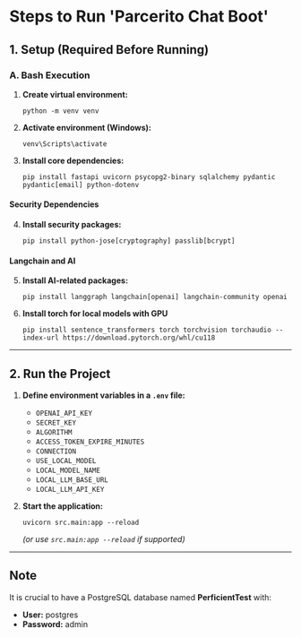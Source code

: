 # Steps to Run 'Parcerito Chat Boot'

## 1. Setup (Required Before Running)

### A. Bash Execution

1. **Create virtual environment:**
   ```
   python -m venv venv
   ```
2. **Activate environment (Windows):**
   ```
   venv\Scripts\activate
   ```
3. **Install core dependencies:**
   ```
   pip install fastapi uvicorn psycopg2-binary sqlalchemy pydantic pydantic[email] python-dotenv
   ```

#### Security Dependencies

4. **Install security packages:**
   ```
   pip install python-jose[cryptography] passlib[bcrypt]
   ```

#### Langchain and AI

5. **Install AI-related packages:**
   ```
   pip install langgraph langchain[openai] langchain-community openai
   ```

6. **Install torch for local models with GPU**
   ```
   pip install sentence_transformers torch torchvision torchaudio --index-url https://download.pytorch.org/whl/cu118
   ```

---

## 2. Run the Project

1. **Define environment variables in a `.env` file:**

   - `OPENAI_API_KEY`
   - `SECRET_KEY`
   - `ALGORITHM`
   - `ACCESS_TOKEN_EXPIRE_MINUTES`
   - `CONNECTION`
   - `USE_LOCAL_MODEL`
   - `LOCAL_MODEL_NAME`
   - `LOCAL_LLM_BASE_URL`
   - `LOCAL_LLM_API_KEY`

2. **Start the application:**
   ```
   uvicorn src.main:app --reload
   ```
   _(or use `src.main:app --reload` if supported)_

---

## Note

It is crucial to have a PostgreSQL database named **PerficientTest** with:

- **User:** postgres
- **Password:** admin
